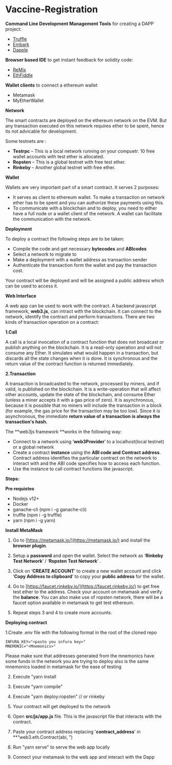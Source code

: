 # Vaccine-Registration

**Command Line Development Management Tools** for
creating a DAPP project:

- [Truffle](https://github.com/ConsenSys/truffle) 
- [Embark](https://github.com/iurimatias/embark-framework) 
- [Dapple](https://github.com/nexusdev/dapple) 


**Browser based IDE** to get instant feedback for
solidity code:

- [ReMix](https://remix.ethereum.org/) 
- [EthFiddle](https://ethfiddle.com/) 

**Wallet clients** to connect a ethereum wallet

- Metamask 
- MyEtherWallet 


**Network**

The smart contracts
are deployed on the ethereum network on the EVM. But any transaction
executed on this network requires ether to be spent, hence its not
advicable for development.

Some testnets are :

- **Testrpc**
	– This is a local network running on your compuetr. 10 free wallet
	accounts with test ether is allocated. 
- **Ropsten**
	– This is a global testnet with free test ether. 
- **Rinkeby**
	– Another global testnet with free ether. 

**Wallet**

Wallets are very
important part of a smart contract. It serves 2 purposes:

- It serves as
	client to ethereum wallet. To make a transaction on network ether
	has to be spent and you can authorize these payments using this. 
- To
	communicate with a blockchain and to deploy, you need to either have
	a full node or a wallet client of the network.  A wallet can
	facilitate the communication with the network. 

**Deployment**

To deploy a contract
the following steps are to be taken:

- Compile the
	code and get necessary **bytecodes** and **ABIcodes** 
- Select a
	network to migrate to 
- Make a
	deployment with a wallet address as transaction sender 
- Authenticate
	the transaction form the wallet and pay the transaction cost. 

Your contract will
be deployed and will be assigned a public address which can be used
to access it.

**Web
Interface**

A web app can be
used to work with the contract. A backend  javascript framework,
**web3.js**, can intract with the blockchain. It can connect to
the network, identify the contract and perform transactions. There
are two kinds of transaction operation on a contract:

**1.Call**

A call is a local invocation of a contract function that does not
broadcast or publish anything on the blockchain. It is a read-only
operation and will not consume any Ether. It simulates what would
happen in a transaction, but discards all the state changes when it
is done. It is synchronous and the return value of the contract
function is returned immediately.

**2.Transaction**

A transaction is broadcasted to the network, processed by miners,
and if valid, is published on the blockchain. It is a write-operation
that will affect other accounts, update the state of the blockchain,
and consume Ether (unless a miner accepts it with a gas price of
zero). It is asynchronous, because it is possible that no miners will
include the transaction in a block (for example, the gas price for
the transaction may be too low). Since it is asynchronous, the
immediate **return value of a transaction is always the
transaction's hash.**

The **web3js framework **works in the following way:

- Connect to a network using  ‘**web3Provider**’ to a
	localhost(local testnet) or a global network 
- Create a contract **instance** using the **ABI code **and
	C**ontract address**. Contract address identifies the particular
	contract on the network to interact with and the ABI code specifies
	how to access each function. 
- Use the instance to call contract functions like
	javascript. 

**Steps:**

**Pre requistes**
- Nodejs v12+
- Docker
- ganache-cli (npm i -g ganache-cli)
- truffle (npm i -g truffle)
- yarn (npm i -g yarn)

**Install MetaMask**

1. Go to [https://metamask.io/](https://metamask.io/)
and install the **browser plugin**.

2. Setup a **password** and open the wallet. Select the network
as ‘**Rinkeby Test Network**’ / ‘**Ropsten Test Network**’  .

3. Click on ‘**CREATE ACCOUNT**’ to create a new wallet
account and click ‘**Copy Address to clipboard**’ to copy your
**public address** for the wallet.

4. Go to [https://faucet.rinkeby.io/](https://faucet.rinkeby.io/)
to get free test ether to the address. Check your account on metamask
and verify the **balance**. You can also make use of ropsten network, there will be a
faucet option available in metamask to get test ethereum.

5. Repeat steps 3 and 4 to create more accounts.

**Deploying contract**

1.Create .env file with the following format in the root of the cloned repo

```
INFURA_KEY="<paste you infura key>"
MNEMONIC="<Mnemonics>"
```
Please make sure that addresses generated from the mnemonics have some funds in the network you are trying to deploy also is the same mnemonics loaded in metamask for the ease of testing

2. Execute "yarn install

3. Execute "yarn compile"

4. Execute "yarn deploy:ropsten" // or rinkeby

5. Your contract will get deployed to the network

6. Open  **src/js/app.js** file. This is the javascript file
that interacts with the contract.

7. Paste your contract address replacing  '**contract_address**'
in **“web3.eth.Contract(abi, <contract-addess>”)

8. Run "yarn serve" to serve the web app locally

9. Connect your metamask to the web app and interact with the Dapp
